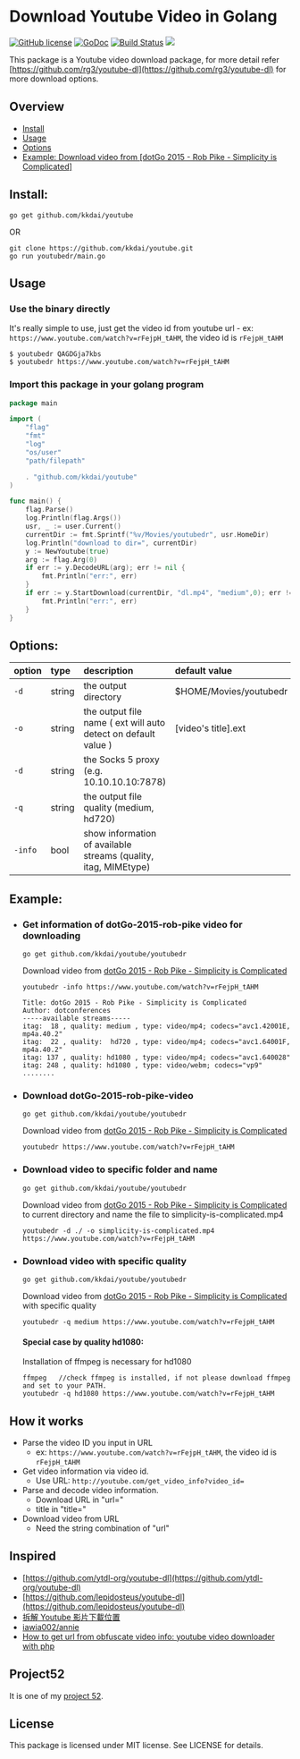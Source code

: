 Download Youtube Video in Golang
==================

[![GitHub license](https://img.shields.io/badge/license-MIT-blue.svg)](https://raw.githubusercontent.com/kkdai/youtube/master/LICENSE)  [![GoDoc](https://godoc.org/github.com/kkdai/youtube?status.svg)](https://godoc.org/github.com/kkdai/youtube)  [![Build Status](https://travis-ci.org/kkdai/youtube.svg?branch=master)](https://travis-ci.org/kkdai/youtube) [![](https://goreportcard.com/badge/github.com/kkdai/youtube)](https://goreportcard.com/badge/github.com/kkdai/youtube)


This package is a Youtube video download package, for more detail refer [https://github.com/rg3/youtube-dl](https://github.com/rg3/youtube-dl) for more download options.


## Overview
  * [Install](#install)
  * [Usage](#usage)
  * [Options](#options)
  * [Example: Download video from \[dotGo 2015 - Rob Pike - Simplicity is Complicated\]](#download-dotGo-2015-rob-pike-video)

## Install:
```shell
go get github.com/kkdai/youtube
```

OR

```shell
git clone https://github.com/kkdai/youtube.git
go run youtubedr/main.go
```

## Usage

### Use the binary directly
It's really simple to use, just get the video id from youtube url - ex: `https://www.youtube.com/watch?v=rFejpH_tAHM`, the video id is `rFejpH_tAHM`

```shell
$ youtubedr QAGDGja7kbs
$ youtubedr https://www.youtube.com/watch?v=rFejpH_tAHM
```

### Import this package in your golang program

```go
package main

import (
	"flag"
	"fmt"
	"log"
	"os/user"
	"path/filepath"

	. "github.com/kkdai/youtube"
)

func main() {
	flag.Parse()
	log.Println(flag.Args())
	usr, _ := user.Current()
	currentDir := fmt.Sprintf("%v/Movies/youtubedr", usr.HomeDir)
	log.Println("download to dir=", currentDir)
	y := NewYoutube(true)
	arg := flag.Arg(0)
	if err := y.DecodeURL(arg); err != nil {
		fmt.Println("err:", err)
	}
	if err := y.StartDownload(currentDir, "dl.mp4", "medium",0); err != nil {
		fmt.Println("err:", err)
	}
}
```

## Options:

| option | type   | description                                                    | default value          |
| :----- | :----- | :------------------------------------------------------------- | :--------------------- |
| `-d`   | string | the output directory                                           | $HOME/Movies/youtubedr |
| `-o`   | string | the output file name ( ext will auto detect on default value ) | [video's title].ext    |
| `-d`   | string | the Socks 5 proxy (e.g. 10.10.10.10:7878)                      |                        |
| `-q`   | string | the output file quality (medium, hd720)                        |                        |
| `-info`| bool   | show information of available streams (quality, itag, MIMEtype)                        |                        |

## Example:
 * ### Get information of dotGo-2015-rob-pike video for downloading

    `go get github.com/kkdai/youtube/youtubedr`

    Download video from [dotGo 2015 - Rob Pike - Simplicity is Complicated](https://www.youtube.com/watch?v=rFejpH_tAHM)

    ```
    youtubedr -info https://www.youtube.com/watch?v=rFejpH_tAHM
   
   Title: dotGo 2015 - Rob Pike - Simplicity is Complicated
   Author: dotconferences
   -----available streams-----
   itag:  18 , quality: medium , type: video/mp4; codecs="avc1.42001E, mp4a.40.2"
   itag:  22 , quality:  hd720 , type: video/mp4; codecs="avc1.64001F, mp4a.40.2"
   itag: 137 , quality: hd1080 , type: video/mp4; codecs="avc1.640028"
   itag: 248 , quality: hd1080 , type: video/webm; codecs="vp9"
   ........
    ```
 * ### Download dotGo-2015-rob-pike-video

    `go get github.com/kkdai/youtube/youtubedr`

    Download video from [dotGo 2015 - Rob Pike - Simplicity is Complicated](https://www.youtube.com/watch?v=rFejpH_tAHM)

    ```
    youtubedr https://www.youtube.com/watch?v=rFejpH_tAHM
    ```

 * ### Download video to specific folder and name

	`go get github.com/kkdai/youtube/youtubedr`

	Download video from [dotGo 2015 - Rob Pike - Simplicity is Complicated](https://www.youtube.com/watch?v=rFejpH_tAHM) to current directory and name the file to simplicity-is-complicated.mp4

	```
	youtubedr -d ./ -o simplicity-is-complicated.mp4 https://www.youtube.com/watch?v=rFejpH_tAHM
	```

 * ### Download video with specific quality

	`go get github.com/kkdai/youtube/youtubedr`

	Download video from [dotGo 2015 - Rob Pike - Simplicity is Complicated](https://www.youtube.com/watch?v=rFejpH_tAHM) with specific quality

	```
	youtubedr -q medium https://www.youtube.com/watch?v=rFejpH_tAHM
	```
    
   #### Special case by quality hd1080:
   Installation of ffmpeg is necessary for hd1080   
   ```
   ffmpeg   //check ffmpeg is installed, if not please download ffmpeg and set to your PATH.
   youtubedr -q hd1080 https://www.youtube.com/watch?v=rFejpH_tAHM
   ```


## How it works

- Parse the video ID you input in URL
	- ex: `https://www.youtube.com/watch?v=rFejpH_tAHM`, the video id is `rFejpH_tAHM`
- Get video information via video id.
	- Use URL: `http://youtube.com/get_video_info?video_id=`
- Parse and decode video information.
	- Download URL in "url="
	- title in "title="
- Download video from URL
	- Need the string combination of "url"

## Inspired
- [https://github.com/ytdl-org/youtube-dl](https://github.com/ytdl-org/youtube-dl)
- [https://github.com/lepidosteus/youtube-dl](https://github.com/lepidosteus/youtube-dl)
- [拆解 Youtube 影片下載位置](http://hkgoldenmra.blogspot.tw/2013/05/youtube.html)
- [iawia002/annie](https://github.com/iawia002/annie)
- [How to get url from obfuscate video info: youtube video downloader with php](https://stackoverflow.com/questions/60607291/youtube-video-downloader-with-php)


## Project52
It is one of my [project 52](https://github.com/kkdai/project52).


## License
This package is licensed under MIT license. See LICENSE for details.
